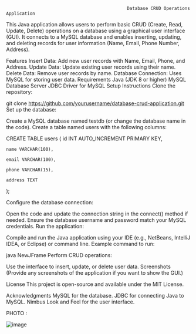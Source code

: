                                                   Database CRUD Operations Application
This Java application allows users to perform basic CRUD (Create, Read, Update, Delete) operations on a database using a graphical user interface (GUI). It connects to a MySQL database and enables inserting, updating, and deleting records for user information (Name, Email, Phone Number, Address).

Features
Insert Data: Add new user records with Name, Email, Phone, and Address.
Update Data: Update existing user records using their name.
Delete Data: Remove user records by name.
Database Connection: Uses MySQL for storing user data.
Requirements
Java (JDK 8 or higher)
MySQL Database Server
JDBC Driver for MySQL
Setup Instructions
Clone the repository:

git clone https://github.com/yourusername/database-crud-application.git
Set up the database:

Create a MySQL database named testdb (or change the database name in the code).
Create a table named users with the following columns:



CREATE TABLE users (
    id INT AUTO_INCREMENT PRIMARY KEY,
    
    name VARCHAR(100),
    
    email VARCHAR(100),
    
    phone VARCHAR(15),
    
    address TEXT
);


Configure the database connection:

Open the code and update the connection string in the connect() method if needed.
Ensure the database username and password match your MySQL credentials.
Run the application:

Compile and run the Java application using your IDE (e.g., NetBeans, IntelliJ IDEA, or Eclipse) or command line.
Example command to run:

java NewJFrame
Perform CRUD operations:

Use the interface to insert, update, or delete user data.
Screenshots
(Provide any screenshots of the application if you want to show the GUI.)

License
This project is open-source and available under the MIT License.

Acknowledgments
MySQL for the database.
JDBC for connecting Java to MySQL.
Nimbus Look and Feel for the user interface.

PHOTO :






![image](https://github.com/user-attachments/assets/da26e46d-65d5-482a-b756-9d26c17faaf7)



